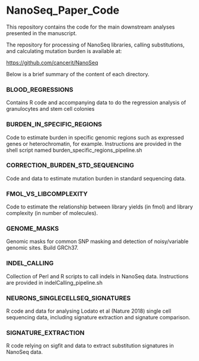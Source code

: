 # NanoSeq_Paper_Code

This repository contains the code for the main downstream analyses presented in the 
manuscript.

The repository for  processing of NanoSeq libraries, calling substitutions, and calculating
mutation burden is available at:

https://github.com/cancerit/NanoSeq

Below is a brief summary of the content of each directory.

### BLOOD_REGRESSIONS
Contains R code and accompanying data to do the regression analysis of
granulocytes and stem cell colonies

### BURDEN_IN_SPECIFIC_REGIONS
Code to estimate burden in specific genomic regions such as
expressed genes or heterochromatin, for example. Instructions are provided in the shell
script named burden_specific_regions_pipeline.sh 

### CORRECTION_BURDEN_STD_SEQUENCING
Code and data to estimate mutation burden in standard sequencing data.

### FMOL_VS_LIBCOMPLEXITY
Code to estimate the relationship between library yields (in fmol) and library complexity (in number of molecules).

### GENOME_MASKS
Genomic masks for common SNP masking and detection of noisy/variable genomic sites. Build GRCh37.

### INDEL_CALLING
Collection of Perl and R scripts to call indels in NanoSeq data. Instructions are provided in indelCalling_pipeline.sh

### NEURONS_SINGLECELLSEQ_SIGNATURES
R code and data for analysing Lodato et al (Nature 2018) single cell sequencing data, including signature extraction and signature comparison.

### SIGNATURE_EXTRACTION
R code relying on sigfit and data to extract substitution signatures in NanoSeq data.

